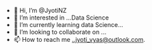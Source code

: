 - 👋 Hi, I’m @JyotiNZ
- 👀 I’m interested in ...Data Science 
- 🌱 I’m currently learning data Science...
- 💞️ I’m looking to collaborate on ...
- 📫 How to reach me ..jyoti_vyas@outlook.com.

<!---
JyotiNZ/JyotiNZ is a ✨ special ✨ repository because its `README.md` (this file) appears on your GitHub profile.
You can click the Preview link to take a look at your changes.
--->
